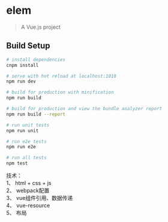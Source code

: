 # elem

> A Vue.js project

## Build Setup

``` bash
# install dependencies
cnpm install

# serve with hot reload at localhost:1018
npm run dev

# build for production with minification
npm run build

# build for production and view the bundle analyzer report
npm run build --report

# run unit tests
npm run unit

# run e2e tests
npm run e2e

# run all tests
npm test
```
技术：<br>
1、 html + css + js <br>
2、 webpack配置 <br>
3、 vue组件引用、数据传递 <br>
4、 vue-resource <br>
5、 布局 <br>
